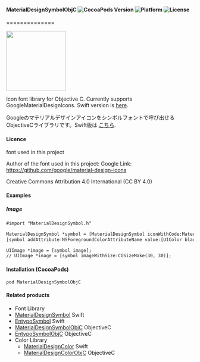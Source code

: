 #### MaterialDesignSymbolObjC ![CocoaPods Version](https://img.shields.io/cocoapods/v/MaterialDesignSymbolObjC.svg?style=flat) ![Platform](https://img.shields.io/cocoapods/p/MaterialDesignSymbol.svg?style=flat) ![License](https://img.shields.io/cocoapods/l/MaterialDesignSymbolObjC.svg?style=flat)
==============

<img src="https://s3.amazonaws.com/cocoacontrols_production/uploads/control_image/image/6377/_____.png" width="160px">

Icon font library for Objective C. Currently supports GoogleMaterialDesignIcons. Swift version is [here](https://github.com/tichise/MaterialDesignSymbol).

Googleのマテリアルデザインアイコンをシンボルフォントで呼び出せるObjectiveCライブラリです。Swift版は [こちら](https://github.com/tichise/MaterialDesignSymbol).

#### Licence
font used in this project

Author of the font used in this  project: Google
Link: https://github.com/google/material-design-icons

Creative Commons Attribution 4.0 International (CC BY 4.0)

#### Examples

##### Image

```html
#import "MaterialDesignSymbol.h"

MaterialDesignSymbol *symbol = [MaterialDesignSymbol iconWithCode:MaterialDesignIconCode.home48px fontSize:30.f];
[symbol addAttribute:NSForegroundColorAttributeName value:[UIColor blackColor]];

UIImage *image = [symbol image];
// UIImage *image = [symbol imageWithSize:CGSizeMake(30, 30)];
```

#### Installation (CocoaPods)
`pod MaterialDesignSymbolObjC`

#### Related products

- Font Library
 - [MaterialDesignSymbol](https://github.com/tichise/MaterialDesignSymbol) Swift
 - [EntypoSymbol](https://github.com/tichise/EntypoSymbol) Swift
 - [MaterialDesignSymbolObjC](https://github.com/tichise/MaterialDesignSymbolObjC) ObjectiveC
 - [EntypoSymbolObjC](https://github.com/tichise/EntypoSymbolObjC) ObjectiveC
- Color Library
  - [MaterialDesignColor](https://github.com/tichise/MaterialDesignColor) Swift
  - [MaterialDesignColorObjC](https://github.com/tichise/MaterialDesignColorObjC) ObjectiveC
